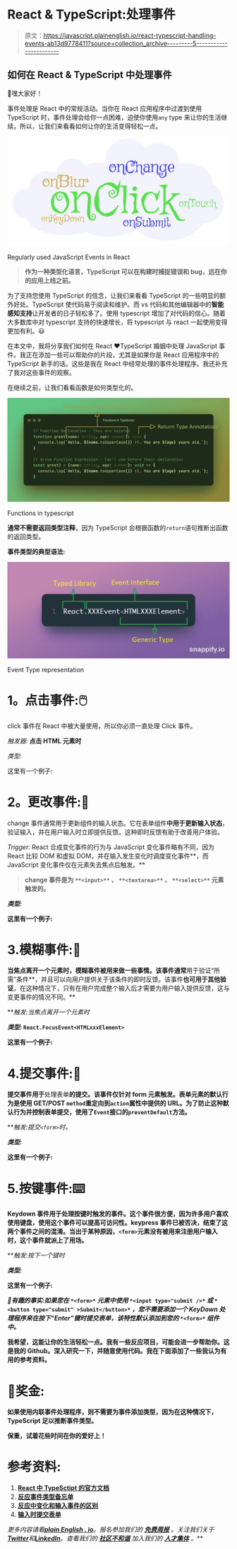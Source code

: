 # React & TypeScript:处理事件

> 原文：<https://javascript.plainenglish.io/react-typescript-handling-events-ab13d9778411?source=collection_archive---------5----------------------->

## 如何在 React & TypeScript 中处理事件

👋嘿大家好！

事件处理是 React 中的常规活动。当你在 React 应用程序中过渡到使用 TypeScript 时，事件处理会给你一点困难，迫使你使用`any` type 来让你的生活继续。所以，让我们来看看如何让你的生活变得轻松一点。

![](img/113472d6d2eb060795750c2e26dde936.png)

Regularly used JavaScript Events in React

> **作为一种类型化语言，TypeScript 可以在构建时捕捉错误和 bug，远在你的应用上线之前。**

为了支持您使用 TypeScript 的信念，让我们来看看 TypeScript 的一些明显的额外好处。TypeScript 使代码易于阅读和维护。而 vs 代码和其他编辑器中的**智能感知支持**让开发者的日子轻松多了。使用 typescript 增加了对代码的信心。随着大多数库中对 typescript 支持的快速增长，将 typescript 与 react 一起使用变得更加有利。😃

在本文中，我将分享我们如何在 React ❤️TypeScript 婚姻中处理 JavaScript 事件。我正在添加一些可以帮助你的片段，尤其是如果你是 React 应用程序中的 TypeScript 新手的话。这些是我在 React 中经常处理的事件处理程序。我还补充了我对这些事件的观察。

在继续之前，让我们看看函数是如何类型化的。

![](img/a839aaf44bb0be1c88ab606c9b978bc8.png)

Functions in typescript

**通常不需要返回类型注释**，因为 TypeScript 会根据函数的`return`语句推断出函数的返回类型。

**事件类型的典型语法:**

![](img/81c069c55cd7b68f2fdb3b1440d7b447.png)

Event Type representation

# **1。点击事件:🖱️**

click 事件在 React 中被大量使用，所以你必须一直处理 Click 事件。

*触发器:* **点击 HTML 元素时**

*类型:*

这里有一个例子:

# **2。更改事件:📝**

change 事件通常用于更新组件的输入状态。它在表单组件**中用于更新输入状态**，验证输入，并在用户输入时立即提供反馈。这种即时反馈有助于改善用户体验。

*Trigger:* React 合成变化事件的行为与 JavaScript 变化事件略有不同，因为 React 比较 DOM 和虚拟 DOM，并在输入发生变化时调度变化事件**，而 JavaScript 变化事件仅在元素失去焦点后触发。**

> ****change 事件是为** `**<input>**` **、** `**<textarea>**` **、** `**<select>**` **元素触发的。****

***类型:***

**这里有一个例子:**

# **3.模糊事件:👋**

**当焦点离开一个元素时，模糊事件被用来做一些事情。该事件通常**用于验证“所需”条件**，并且可以向用户提供关于该条件的即时反馈。该事件**也可用于其他验证**，在这种情况下，只有在用户完成整个输入后才需要为用户输入提供反馈，这与变更事件的情况不同。**

***触发:*当焦点离开一个元素时**

***类型:* `React.FocusEvent<HTMLxxxElement>`**

**这里有一个例子:**

# **4.提交事件:📄**

**提交事件用于**处理表单**的提交。该事件仅针对 form 元素触发。表单元素的默认行为是使用 GET/POST `method`重定向到`action`属性中提供的 URL。为了防止这种默认行为并控制表单提交，使用了`Event`接口的`preventDefault`方法。**

***触发:*提交`<form>`时。**

***类型:***

**这里有一个例子:**

# **5.按键事件:⌨️**

**Keydown 事件用于处理按键时触发的事件。这个事件很方便，因为许多用户喜欢使用键盘，使用这个事件可以提高可访问性。keypress 事件已被否决，结束了这两个事件之间的混淆。当出于某种原因，`<form>`元素没有被用来注册用户输入时，这个事件就派上了用场。**

***触发:*按下一个键时**

***类型:***

**这里有一个例子:**

***🎉有趣的事实:如果您在* `*<form>*` *元素中使用* `*<input type="submit />*` *或* `*<button type="submit" >Submit</button>*` *，您不需要添加一个 KeyDown 处理程序来在按下“Enter”键时提交表单，该特性默认添加到您的* `*<form>*` *组件中。***

**我希望，这能让你的生活轻松一点。我有一些反应项目，可能会进一步帮助你。这是我的 Github。深入研究一下，并随意使用代码。我在下面添加了一些我认为有用的参考资料。**

# **🎁奖金:**

**如果使用内联事件处理程序，则不需要为事件添加类型，因为在这种情况下，TypeScript 足以推断事件类型。**

**保重，试着花些时间在你的爱好上！**

# **参考资料:**

1.  **[React 中 TypeSctipt 的官方文档](https://www.typescriptlang.org/docs/handbook/react.html)**
2.  **[反应事件类型备忘单](https://github.com/piotrwitek/react-redux-typescript-guide/blob/master/README_SOURCE.md#reactxxxeventhtmlxxxelement)**
3.  **[反应中变化和输入事件的区别](https://stackoverflow.com/questions/38256332/in-react-whats-the-difference-between-onchange-and-oninput)**
4.  **[输入时提交表单](https://stackoverflow.com/a/33212911/7233936)**

***更多内容请看*[***plain English . io***](https://plainenglish.io/)*。报名参加我们的* [***免费周报***](http://newsletter.plainenglish.io/) *。关注我们关于*[***Twitter***](https://twitter.com/inPlainEngHQ)*和*[***LinkedIn***](https://www.linkedin.com/company/inplainenglish/)*。查看我们的* [***社区不和谐***](https://discord.gg/GtDtUAvyhW) *加入我们的* [***人才集体***](https://inplainenglish.pallet.com/talent/welcome) *。***